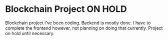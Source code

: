 # Blockchain Project ON HOLD
Blockchain project i've been coding. 
Backend is mostly done. I have to complete the frontend however, not planning on doing that currently.
Project on hold until necessary.
